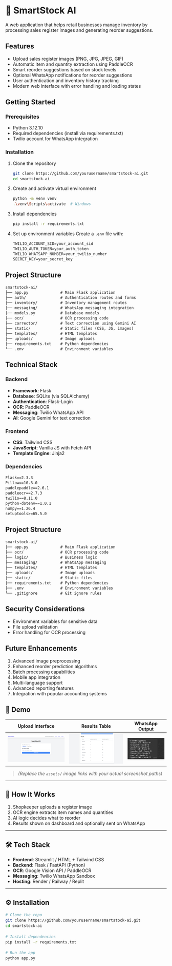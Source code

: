 # 🛒 SmartStock AI

A web application that helps retail businesses manage inventory by processing sales register images and generating reorder suggestions.

## Features

- Upload sales register images (PNG, JPG, JPEG, GIF)
- Automatic item and quantity extraction using PaddleOCR
- Smart reorder suggestions based on stock levels
- Optional WhatsApp notifications for reorder suggestions
- User authentication and inventory history tracking
- Modern web interface with error handling and loading states

## Getting Started

### Prerequisites

- Python 3.12.10
- Required dependencies (install via requirements.txt)
- Twilio account for WhatsApp integration

### Installation

1. Clone the repository
   ```bash
   git clone https://github.com/yourusername/smartstock-ai.git
   cd smartstock-ai
   ```

2. Create and activate virtual environment
   ```bash
   python -m venv venv
   .\venv\Scripts\activate  # Windows
   ```

3. Install dependencies
   ```bash
   pip install -r requirements.txt
   ```

4. Set up environment variables
   Create a `.env` file with:
   ```
   TWILIO_ACCOUNT_SID=your_account_sid
   TWILIO_AUTH_TOKEN=your_auth_token
   TWILIO_WHATSAPP_NUMBER=your_twilio_number
   SECRET_KEY=your_secret_key
   ```

## Project Structure

```
smartstock-ai/
├── app.py              # Main Flask application
├── auth/               # Authentication routes and forms
├── inventory/          # Inventory management routes
├── messaging/          # WhatsApp messaging integration
├── models.py           # Database models
├── ocr/                # OCR processing code
├── corrector/          # Text correction using Gemini AI
├── static/             # Static files (CSS, JS, images)
├── templates/          # HTML templates
├── uploads/            # Image uploads
├── requirements.txt    # Python dependencies
└── .env                # Environment variables
```

## Technical Stack

### Backend
- **Framework**: Flask
- **Database**: SQLite (via SQLAlchemy)
- **Authentication**: Flask-Login
- **OCR**: PaddleOCR
- **Messaging**: Twilio WhatsApp API
- **AI**: Google Gemini for text correction

### Frontend
- **CSS**: Tailwind CSS
- **JavaScript**: Vanilla JS with Fetch API
- **Template Engine**: Jinja2

### Dependencies
```plaintext
Flask==2.3.3
Pillow==10.3.0
paddlepaddle==2.6.1
paddleocr==2.7.3
twilio==8.11.0
python-dotenv==1.0.1
numpy==1.26.4
setuptools>=65.5.0
```

## Project Structure
```
smartstock-ai/
├── app.py              # Main Flask application
├── ocr/                # OCR processing code
├── logic/              # Business logic
├── messaging/          # WhatsApp messaging
├── templates/          # HTML templates
├── uploads/            # Image uploads
├── static/             # Static files
├── requirements.txt    # Python dependencies
├── .env                # Environment variables
└── .gitignore          # Git ignore rules
```

## Security Considerations
- Environment variables for sensitive data
- File upload validation
- Error handling for OCR processing

## Future Enhancements

1. Advanced image preprocessing
2. Enhanced reorder prediction algorithms
3. Batch processing capabilities
4. Mobile app integration
5. Multi-language support
6. Advanced reporting features
7. Integration with popular accounting systems

## 📸 Demo

| Upload Interface         | Results Table            | WhatsApp Output         |
|--------------------------|---------------------------|--------------------------|
| ![Upload](assets/upload.png) | ![Result](assets/result.png) | ![WhatsApp](assets/whatsapp.png) |

> *(Replace the `assets/` image links with your actual screenshot paths)*

---

## 🚀 How It Works

1. Shopkeeper uploads a register image
2. OCR engine extracts item names and quantities
3. AI logic decides what to reorder
4. Results shown on dashboard and optionally sent on WhatsApp

---

## 🛠️ Tech Stack

- **Frontend**: Streamlit / HTML + Tailwind CSS
- **Backend**: Flask / FastAPI (Python)
- **OCR**: Google Vision API / PaddleOCR
- **Messaging**: Twilio WhatsApp Sandbox
- **Hosting**: Render / Railway / Replit

---

## ⚙️ Installation

```bash
# Clone the repo
git clone https://github.com/yourusername/smartstock-ai.git
cd smartstock-ai

# Install dependencies
pip install -r requirements.txt

# Run the app
python app.py
